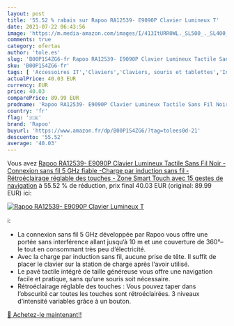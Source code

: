 ```yaml
---
layout: post
title: '55.52 % rabais sur Rapoo RA12539- E9090P Clavier Lumineux T'
date: 2021-07-22 06:43:56
image: 'https://m.media-amazon.com/images/I/413ItURR0WL._SL500_._SL400_.jpg'
comments: true
category: ofertas
author: 'tole.es'
slug: 'B00P1S4ZG6-fr Rapoo RA12539- E9090P Clavier Lumineux Tactile Sans Fil...'
sku: 'B00P1S4ZG6-fr'
tags: [ 'Accessoires IT','Claviers','Claviers, souris et tablettes','Informatique','rapoo', ]
actualPrice: 40.03 EUR
currency: EUR
price: 40.03
comparePrice: 89.99 EUR
prodname: 'Rapoo RA12539- E9090P Clavier Lumineux Tactile Sans Fil Noir - Connexion sans fil 5 GHz fiable -Charge par induction sans fil - Rétroéclairage réglable des touches - Zone Smart Touch avec 15 gestes de navigation'
country: 'fr'
flag: '🇫🇷'
brand: 'Rapoo'
buyurl: 'https://www.amazon.fr/dp/B00P1S4ZG6/?tag=tolees0d-21'
descuento: '55.52'
average: '40.03'
---
```


Vous avez [Rapoo RA12539- E9090P Clavier Lumineux Tactile Sans Fil Noir - Connexion sans fil 5 GHz fiable -Charge par induction sans fil - Rétroéclairage réglable des touches - Zone Smart Touch avec 15 gestes de navigation](https://www.amazon.fr/dp/B00P1S4ZG6/?tag=tolees0d-21)  à  55.52 % de réduction, prix final  40.03 EUR (original: 89.99 EUR) ici:

[![Rapoo RA12539- E9090P Clavier Lumineux T](https://m.media-amazon.com/images/I/413ItURR0WL._SL500_._SL400_.jpg)](https://www.amazon.fr/dp/B00P1S4ZG6/?tag=tolees0d-21)

ℹ️:

- La connexion sans fil 5 GHz développée par Rapoo vous offre une portée sans interférence allant jusqu‘à 10 m et une couverture de 360°– le tout en consommant très peu d‘électricité.
- Avec la charge par induction sans fil, aucune prise de tête. Il suffit de placer le clavier sur la station de charge après l‘avoir utilisé.
- Le pavé tactile intégré de taille généreuse vous offre une navigation facile et pratique, sans qu‘une souris soit nécessaire.
- Rétroéclairage réglable des touches : Vous pouvez taper dans l‘obscurité car toutes les touches sont rétroéclairées. 3 niveaux d‘intensité variables grâce à un bouton.

[🛒 Achetez-le maintenant!!](https://www.amazon.fr/dp/B00P1S4ZG6/?tag=tolees0d-21)
